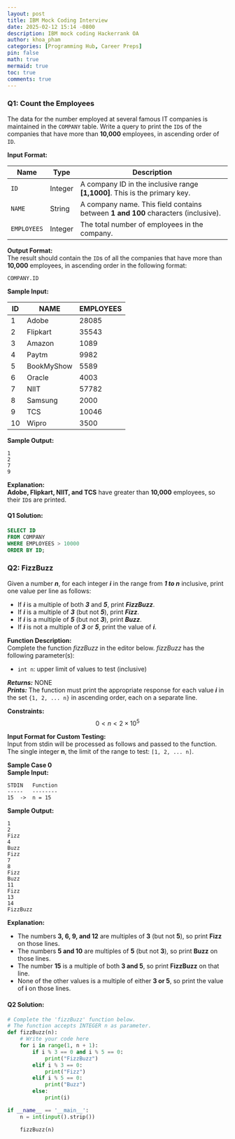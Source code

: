 ```yaml
---
layout: post
title: IBM Mock Coding Interview
date: 2025-02-12 15:14 -0800
description: IBM mock coding Hackerrank OA
author: khoa_pham
categories: [Programming Hub, Career Preps]
pin: false
math: true
mermaid: true
toc: true
comments: true
---
```


### Q1: Count the Employees   
The data for the number employed at several famous IT companies is maintained in the `COMPANY` table. Write a query to print the `ID`s of the companies that have more than **10,000** employees, in ascending order of `ID`.

**Input Format:**   

| Name        | Type    | Description |
|-------------|---------|-------------|
| `ID`        | Integer | A company ID in the inclusive range **[1,1000]**. This is the primary key. |
| `NAME`      | String  | A company name. This field contains between **1 and 100** characters (inclusive). |
| `EMPLOYEES` | Integer | The total number of employees in the company. |

**Output Format:**  
The result should contain the `ID`s of all the companies that have more than **10,000** employees, in ascending order in the following format:
```
COMPANY.ID
```

**Sample Input:**    

| ID | NAME       | EMPLOYEES |  
|----|------------|-----------|  
| 1  | Adobe      | 28085     |
| 2  | Flipkart   | 35543     |
| 3  | Amazon     | 1089      |
| 4  | Paytm      | 9982      |
| 5  | BookMyShow | 5589      |
| 6  | Oracle     | 4003      |
| 7  | NIIT       | 57782     |
| 8  | Samsung    | 2000      |
| 9  | TCS        | 10046     |
| 10 | Wipro      | 3500      |  

**Sample Output:**
```
1
2
7
9
```

**Explanation:**  
**Adobe, Flipkart, NIIT, and TCS** have greater than **10,000** employees, so their `ID`s are printed.


#### Q1 Solution:

```sql
SELECT ID
FROM COMPANY
WHERE EMPLOYEES > 10000
ORDER BY ID;
```




### Q2: FizzBuzz   
Given a number ***n***, for each integer ***i*** in the range from ***1 to n*** inclusive, print one value per line as follows:  
- If ***i*** is a multiple of both ***3*** and ***5***, print ***FizzBuzz***.
- If ***i*** is a multiple of ***3*** (but not ***5***), print ***Fizz***.
- If ***i*** is a multiple of ***5*** (but not ***3***), print ***Buzz***.
- If ***i*** is not a multiple of ***3*** or ***5***, print the value of ***i***.

**Function Description:**  
Complete the function *fizzBuzz* in the editor below.
*fizzBuzz* has the following parameter(s):  
   - `int n`: upper limit of values to test (inclusive)

***Returns:*** NONE  
***Prints:*** The function must print the appropriate response for each value ***i*** in the set `{1, 2, ... n}` in ascending order, each on a separate line.



**Constraints:**  
$$ 0 < n < 2 \times 10^5 $$

**Input Format for Custom Testing:**   
Input from stdin will be processed as follows and passed to the function.   
The single integer **n**, the limit of the range to test: `[1, 2, ... n]`.

**Sample Case 0**   
**Sample Input:**  
```
STDIN   Function
-----   --------
15  ->  n = 15
```

**Sample Output:**  
```
1
2
Fizz
4
Buzz
Fizz
7
8
Fizz
Buzz
11
Fizz
13
14
FizzBuzz
```

**Explanation:**  
- The numbers **3, 6, 9, and 12** are multiples of **3** (but not **5**), so print **Fizz** on those lines.
- The numbers **5 and 10** are multiples of **5** (but not **3**), so print **Buzz** on those lines.
- The number **15** is a multiple of both **3 and 5**, so print **FizzBuzz** on that line.
- None of the other values is a multiple of either **3 or 5**, so print the value of **i** on those lines.


#### Q2 Solution:

```python
# Complete the 'fizzBuzz' function below.
# The function accepts INTEGER n as parameter.
def fizzBuzz(n):
    # Write your code here
    for i in range(1, n + 1):
        if i % 3 == 0 and i % 5 == 0:
            print("FizzBuzz")
        elif i % 3 == 0:
            print("Fizz")
        elif i % 5 == 0:
            print("Buzz")
        else:
            print(i)

if __name__ == '__main__':
    n = int(input().strip())

    fizzBuzz(n)
```